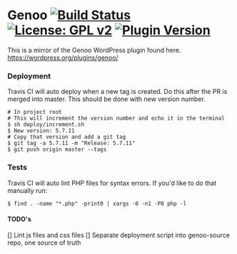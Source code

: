 #  Genoo [![Build Status](https://travis-ci.org/genoo-source/wp-genoo.svg?branch=master)](https://travis-ci.com/genoo-source/wp-genoo) [![License: GPL v2](https://img.shields.io/badge/License-GPL%20v2-blue.svg)](https://www.gnu.org/licenses/old-licenses/gpl-2.0.en.html) [![Plugin Version](https://img.shields.io/wordpress/plugin/v/genoo.svg)](https://wordpress.org/plugins/genoo)


This is a mirror of the Genoo WordPress plugin found here. https://wordpress.org/plugins/genoo/

### Deployment

Travis CI will auto deploy when a new tag is created. Do this after the PR is merged into master. This should be done with new version number.

~~~~
# In project root
# This will increment the version number and echo it in the terminal
$ sh deploy/increment.sh
$ New version: 5.7.11
# Copy that version and add a git tag
$ git tag -a 5.7.11 -m "Release: 5.7.11"
$ git push origin master --tags
~~~~

### Tests

Travis CI will auto lint PHP files for syntax errors. If you'd like to do that manually run:

~~~~
$ find . -name "*.php" -print0 | xargs -0 -n1 -P8 php -l
~~~~

#### TODO's

[] Lint js files and css files
[] Separate deployment script into genoo-source repo, one source of truth